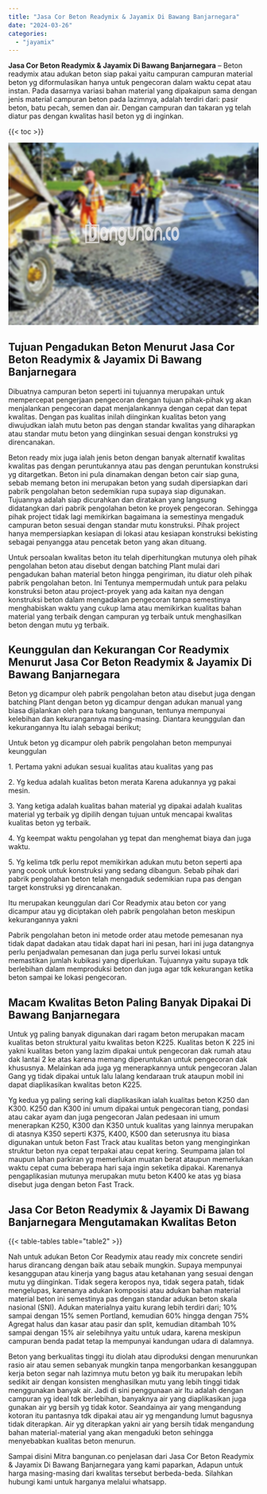 ```yaml
---
title: "Jasa Cor Beton Readymix & Jayamix Di Bawang Banjarnegara"
date: "2024-03-26"
categories: 
  - "jayamix"
---
```


**Jasa Cor Beton Readymix & Jayamix Di Bawang Banjarnegara** – Beton readymix atau adukan beton siap pakai yaitu campuran campuran material beton yg diformulasikan hanya untuk pengecoran dalam waktu cepat atau instan. Pada dasarnya variasi bahan material yang dipakaipun sama dengan jenis material campuran beton pada lazimnya, adalah terdiri dari: pasir beton, batu pecah, semen dan air. Dengan campuran dan takaran yg telah diatur pas dengan kwalitas hasil beton yg di inginkan.

{{< toc >}}

![Jasa Cor Beton Readymix & Jayamix Di Bawang Banjarnegara](/images/jasa-cor-readymix-40.png)

## Tujuan Pengadukan Beton Menurut Jasa Cor Beton Readymix & Jayamix Di Bawang Banjarnegara

Dibuatnya campuran beton seperti ini tujuannya merupakan untuk mempercepat pengerjaan pengecoran dengan tujuan pihak-pihak yg akan menjalankan pengecoran dapat menjalankannya dengan cepat dan tepat kwalitas. Dengan pas kualitas inilah diinginkan kualitas beton yang diwujudkan ialah mutu beton pas dengan standar kwalitas yang diharapkan atau standar mutu beton yang diinginkan sesuai dengan konstruksi yg direncanakan.

Beton ready mix juga ialah jenis beton dengan banyak alternatif kwalitas kwalitas pas dengan peruntukannya atau pas dengan peruntukan konstruksi yg ditargetkan. Beton ini pula dinamakan dengan beton cair siap guna, sebab memang beton ini merupakan beton yang sudah dipersiapkan dari pabrik pengolahan beton sedemikian rupa supaya siap digunakan. Tujuannya adalah siap dicurahkan dan diratakan yang langsung didatangkan dari pabrik pengolahan beton ke proyek pengecoran. Sehingga pihak project tidak lagi memikirkan bagaimana ia semestinya mengaduk campuran beton sesuai dengan standar mutu konstruksi. Pihak project hanya mempersiapkan kesiapan di lokasi atau kesiapan konstruksi bekisting sebagai penyangga atau pencetak beton yang akan dituang.

Untuk persoalan kwalitas beton itu telah diperhitungkan mutunya oleh pihak pengolahan beton atau disebut dengan batching Plant mulai dari pengadukan bahan material beton hingga pengiriman, itu diatur oleh pihak pabrik pengolahan beton. Ini Tentunya mempermudah untuk para pelaku konstruksi beton atau project-proyek yang ada kaitan nya dengan konstruksi beton dalam mengadakan pengecoran tanpa semestinya menghabiskan waktu yang cukup lama atau memikirkan kualitas bahan material yang terbaik dengan campuran yg terbaik untuk menghasilkan beton dengan mutu yg terbaik.

## Keunggulan dan Kekurangan Cor Readymix Menurut Jasa Cor Beton Readymix & Jayamix Di Bawang Banjarnegara

Beton yg dicampur oleh pabrik pengolahan beton atau disebut juga dengan batching Plant dengan beton yg dicampur dengan adukan manual yang biasa dijalankan oleh para tukang bangunan, tentunya mempunyai kelebihan dan kekurangannya masing-masing. Diantara keunggulan dan kekurangannya Itu ialah sebagai berikut;

Untuk beton yg dicampur oleh pabrik pengolahan beton mempunyai keunggulan

1\. Pertama yakni adukan sesuai kualitas atau kualitas yang pas

2\. Yg kedua adalah kualitas beton merata Karena adukannya yg pakai mesin.

3\. Yang ketiga adalah kualitas bahan material yg dipakai adalah kualitas material yg terbaik yg dipilih dengan tujuan untuk mencapai kwalitas kualitas beton yg terbaik.

4\. Yg keempat waktu pengolahan yg tepat dan menghemat biaya dan juga waktu.

5\. Yg kelima tdk perlu repot memikirkan adukan mutu beton seperti apa yang cocok untuk konstruksi yang sedang dibangun. Sebab pihak dari pabrik pengolahan beton telah mengaduk sedemikian rupa pas dengan target konstruksi yg direncanakan.

Itu merupakan keunggulan dari Cor Readymix atau beton cor yang dicampur atau yg diciptakan oleh pabrik pengolahan beton meskipun kekurangannya yakni

Pabrik pengolahan beton ini metode order atau metode pemesanan nya tidak dapat dadakan atau tidak dapat hari ini pesan, hari ini juga datangnya perlu penjadwalan pemesanan dan juga perlu survei lokasi untuk memastikan jumlah kubikasi yang diperlukan. Tujuannya yaitu supaya tdk berlebihan dalam memproduksi beton dan juga agar tdk kekurangan ketika beton sampai ke lokasi pengecoran.

## Macam Kwalitas Beton Paling Banyak Dipakai Di Bawang Banjarnegara

Untuk yg paling banyak digunakan dari ragam beton merupakan macam kualitas beton struktural yaitu kwalitas beton K225. Kualitas beton K 225 ini yakni kualitas beton yang lazim dipakai untuk pengecoran dak rumah atau dak lantai 2 ke atas karena memang diperuntukan untuk pengecoran dak khususnya. Melainkan ada juga yg menerapkannya untuk pengecoran Jalan Gang yg tidak dipakai untuk lalu lalang kendaraan truk ataupun mobil ini dapat diaplikasikan kwalitas beton K225.

Yg kedua yg paling sering kali diaplikasikan ialah kualitas beton K250 dan K300. K250 dan K300 ini umum dipakai untuk pengecoran tiang, pondasi atau cakar ayam dan juga pengecoran Jalan pedesaan ini umum menerapkan K250, K300 dan K350 untuk kualitas yang lainnya merupakan di atasnya K350 seperti K375, K400, K500 dan seterusnya itu biasa digunakan untuk beton Fast Track atau kualitas beton yang menginginkan struktur beton nya cepat terpakai atau cepat kering. Seumpama jalan tol maupun lahan parkiran yg memerlukan muatan berat ataupun memerlukan waktu cepat cuma beberapa hari saja ingin seketika dipakai. Karenanya pengaplikasian mutunya merupakan mutu beton K400 ke atas yg biasa disebut juga dengan beton Fast Track.

## Jasa Cor Beton Readymix & Jayamix Di Bawang Banjarnegara Mengutamakan Kwalitas Beton

{{< table-tables table="table2" >}}

Nah untuk adukan Beton Cor Readymix atau ready mix concrete sendiri harus dirancang dengan baik atau sebaik mungkin. Supaya mempunyai kesanggupan atau kinerja yang bagus atau ketahanan yang sesuai dengan mutu yg diinginkan. Tidak segera keropos nya, tidak segera patah, tidak mengelupas, karenanya adukan komposisi atau adukan bahan material material beton ini semestinya pas dengan standar adukan beton skala nasional (SNI). Adukan materialnya yaitu kurang lebih terdiri dari; 10% sampai dengan 15% semen Portland, kemudian 60% hingga dengan 75% Agregat halus dan kasar atau pasir dan split, kemudian ditambah 10% sampai dengan 15% air selebihnya yaitu untuk udara, karena meskipun campuran benda padat tetap Ia mempunyai kandungan udara di dalamnya.

Beton yang berkualitas tinggi itu diolah atau diproduksi dengan menurunkan rasio air atau semen sebanyak mungkin tanpa mengorbankan kesanggupan kerja beton segar nah lazimnya mutu beton yg baik itu merupakan lebih sedikit air dengan konsisten menghasilkan mutu yang lebih tinggi tidak menggunakan banyak air. Jadi di sini penggunaan air Itu adalah dengan campuran yg ideal tdk berlebihan, banyaknya air yang diaplikasikan juga gunakan air yg bersih yg tidak kotor. Seandainya air yang mengandung kotoran itu pantasnya tdk dipakai atau air yg mengandung lumut bagusnya tidak diterapkan. Air yg diterapkan yakni air yang bersih tidak mengandung bahan material-material yang akan mengaduki beton sehingga menyebabkan kualitas beton menurun.

Sampai disini Mitra bangunan.co penjelasan dari Jasa Cor Beton Readymix & Jayamix Di Bawang Banjarnegara yang kami paparkan, Adapun untuk harga masing-masing dari kwalitas tersebut berbeda-beda. Silahkan hubungi kami untuk harganya melalui whatsapp.
